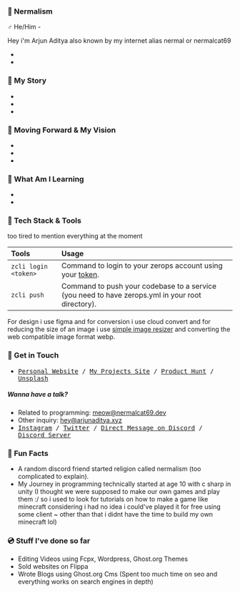 ### 🌈 Nermalism
♂ He/Him - 

Hey i'm Arjun Aditya also known by my internet alias nermal or nermalcat69

-
-

### 🍭 My Story
-
-
-

### 🏡 Moving Forward & My Vision 
-
-
-

### 🌱 What Am I Learning
- 
- 

### 🥪 Tech Stack & Tools

too tired to mention everything at the moment

|  Tools           |                 Usage                                                                          |
| :------------------- | :----------------------------------------------------------------------------------------------- |
| `zcli login <token>` | Command to login to your zerops account using your [token](https://app.zerops.io/settings/token-management). |
| `zcli push`          | Command to push your codebase to a service (you need to have zerops.yml in your root directory).                   |

For design i use figma and for conversion i use cloud convert and for reducing the size of an image i use [simple image resizer](https://simpleimageresizer.com) and converting the web compatible image format webp.


### 🍒 Get in Touch
  - <samp>
    <a target="_blank" href="https://arjunaditya.xyz">Personal Website</a> /
    <a target="_blank" href="https://nermalcat69.dev">My Projects Site</a> /
    <a target="_blank" href="https://www.producthunt.com/@nermalcat69">Product Hunt</a> /
    <a target="_blank" href="https://unsplash.com/@arjunaditya">Unsplash</a>
  </samp>

##### Wanna have a talk?
- Related to programming: meow@nermalcat69.dev
- Other inquiry: hey@arjunaditya.xyz
- <samp>
    <a target="_blank" href="https://instagram.com/nermalcat69">Instagram</a> /
    <a target="_blank" href="https://twitter.com/nermalcat69">Twitter</a> /
    <a target="_blank" href="https://discord.com/users/989106479699210310">Direct Message on Discord</a> /
    <a target="_blank" href="https://discord.gg/96FJqu8aPK">Discord Server</a>
  </samp>


### 🎉 Fun Facts

- A random discord friend started religion called nermalism (too complicated to explain).
- My Journey in programming technically started at age 10 with c sharp in unity (I thought we were supposed to make our own games and play them :/ so i used to look for tutorials on how to make a game like minecraft considering i had no idea i could've played it for free using some client ~ other than that i didnt have the time to build my own minecraft lol)


### 💿 Stuff I've done so far

- Editing Videos using Fcpx, Wordpress, Ghost.org Themes
- Sold websites on Flippa
- Wrote Blogs using Ghost.org Cms (Spent too much time on seo and everything works on search engines in depth)
